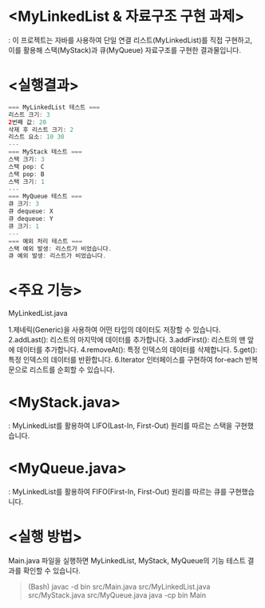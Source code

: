 # <MyLinkedList & 자료구조 구현 과제>
: 이 프로젝트는 자바를 사용하여 단일 연결 리스트(MyLinkedList)를 직접 구현하고, 
이를 활용해 스택(MyStack)과 큐(MyQueue) 자료구조를 구현한 결과물입니다.

# <실행결과>
```java
=== MyLinkedList 테스트 ===
리스트 크기: 3
2번째 값: 20
삭제 후 리스트 크기: 2
리스트 요소: 10 30
---
=== MyStack 테스트 ===
스택 크기: 3
스택 pop: C
스택 pop: B
스택 크기: 1
---
=== MyQueue 테스트 ===
큐 크기: 3
큐 dequeue: X
큐 dequeue: Y
큐 크기: 1
---
=== 예외 처리 테스트 ===
스택 예외 발생: 리스트가 비었습니다.
큐 예외 발생: 리스트가 비었습니다.
```

# <주요 기능>
MyLinkedList.java

1.제네릭(Generic)을 사용하여 어떤 타입의 데이터도 저장할 수 있습니다.
2.addLast(): 리스트의 마지막에 데이터를 추가합니다.
3.addFirst(): 리스트의 맨 앞에 데이터를 추가합니다.
4.removeAt(): 특정 인덱스의 데이터를 삭제합니다.
5.get(): 특정 인덱스의 데이터를 반환합니다.
6.Iterator 인터페이스를 구현하여 for-each 반복문으로 리스트를 순회할 수 있습니다.


# <MyStack.java>
: MyLinkedList를 활용하여 LIFO(Last-In, First-Out) 원리를 따르는 스택을 구현했습니다.

# <MyQueue.java>
: MyLinkedList를 활용하여 FIFO(First-In, First-Out) 원리를 따르는 큐를 구현했습니다.


# <실행 방법>
Main.java 파일을 실행하면 MyLinkedList, MyStack, MyQueue의 기능 테스트 결과를 확인할 수 있습니다.

>(Bash)
javac -d bin src/Main.java src/MyLinkedList.java src/MyStack.java src/MyQueue.java
java -cp bin Main



